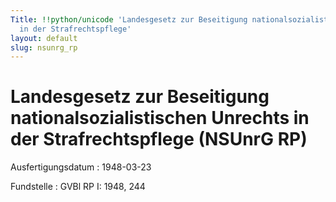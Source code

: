 ```yaml
---
Title: !!python/unicode 'Landesgesetz zur Beseitigung nationalsozialistischen Unrechts
  in der Strafrechtspflege'
layout: default
slug: nsunrg_rp
---
```


# Landesgesetz zur Beseitigung nationalsozialistischen Unrechts in der Strafrechtspflege (NSUnrG RP)

Ausfertigungsdatum
:   1948-03-23

Fundstelle
:   GVBl RP I: 1948, 244

